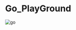 # Go_PlayGround

![go](https://miro.medium.com/v2/resize:fit:720/format:webp/1*snfaP2pDioVGVfdtW6C7Gg.png)